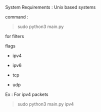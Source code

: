 System Requirements : Unix based systems

command : 

> sudo python3 main.py

for filters

flags

- ipv4

- ipv6

- tcp

- udp


Ex : For ipv4 packets

> sudo python3 main.py ipv4